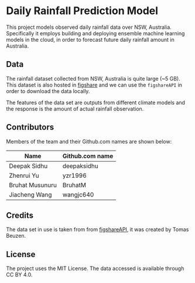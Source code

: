 # Daily Rainfall Prediction Model

This project models observed daily rainfall data over NSW, Australia. Specifically it employs building and deploying ensemble machine learning models in the cloud, in order to forecast future daily rainfall amount in Australia.


## Data

The rainfall dataset collected from NSW, Australia is quite large (~5 GB). This dataset is also hosted in [figshare](https://figshare.com/articles/dataset/Daily_rainfall_over_NSW_Australia/14096681) and we can use the `figshareAPI` in order to download the data locally.

The features of the data set are outputs from different climate models and the response is the amount of actual rainfall observation.

## Contributors

Members of the team and their Github.com names are shown below: 

| Name                | Github.com name |
|---------------------|-----------------|
| Deepak Sidhu | deepaksidhu      |
|  Zhenrui Yu   | yzr1996    |
| Bruhat Musunuru      | BruhatM       |
| Jiacheng Wang  | wangjc640  |

## Credits

The data set in use is taken from from [figshareAPI](https://doi.org/10.6084/m9.figshare.14096681.v3), it was created by Tomas Beuzen.

 
## License

The project uses the MIT License. The data accessed is available through CC BY 4.0.
